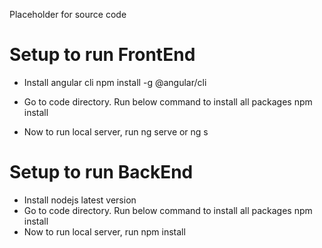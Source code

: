 Placeholder for source code

# Setup to run FrontEnd

- Install angular cli npm install -g @angular/cli

- Go to code directory. Run below command to install all packages npm install

- Now to run local server, run ng serve or ng s


# Setup to run BackEnd

- Install nodejs latest version
- Go to code directory. Run below command to install all packages npm install
- Now to run local server, run npm install

